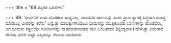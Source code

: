 +++
title = "69 ತೆತ್ತಿಗರ ಬರಹೇಳು"

+++
69.  'ಭೀಮನಿಗೆ ಜಯ ದೊರಕಲು ಸಾಧ್ಯವಿಲ್ಲ. ಪಾಂಡವರ ಋಣವನ್ನು ತಿಂದು ಪ್ರಾಣ ತ್ಯಾಗಕ್ಕೆ ಸಿದ್ಧರಾಗಿ ಯುದ್ಧ ಮಾಡಬಲ್ಲ ವೀರರನ್ನು ಕರೆಸು' ಎನ್ನುತ್ತಾ ದಶದಿಕ್ಕುಗಳಿಂದಲೂ ಭೀಮನನ್ನು ಮುತ್ತಿಕೊಂಡು ಬಾಣಗಳನ್ನು ಹೊಡೆದರು, ಆಗ ಭೀಮನು ಕತ್ತಲೆಯೇ ಸೂರ್ಯನನ್ನು ನಾಶಮಾಡುವಂತಹ ಕಾಲ ಬಂದಿತೆಂದು (ವ್ಯಂಗ್ಯವಾಗಿ) ಹೇಳುತ್ತಾ ಎದುರಾದ ಸೇನೆಯ ಮೇಲೆ ಬಿದ್ದು  ಎಲ್ಲರನ್ನೂ ನೆಲಸಮ ಮಾಡಿದನು.